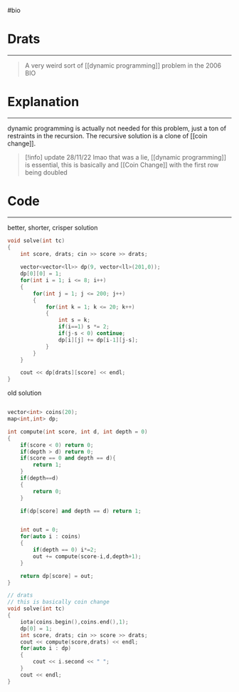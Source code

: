 #bio
# Drats
---
> A very weird sort of [[dynamic programming]] problem in the 2006 BIO


# Explanation
---
dynamic programming is actually not needed for this problem, just a ton of restraints in the recursion. The recursive solution is a clone of [[coin change]].
> [!info] update 28/11/22
>  lmao that was a lie, [[dynamic programming]] is essential, this is basically and [[Coin Change]] with the first row being doubled


# Code
---
better, shorter, crisper solution
```cpp
void solve(int tc)
{
	int score, drats; cin >> score >> drats;
	
	vector<vector<ll>> dp(9, vector<ll>(201,0));
	dp[0][0] = 1;
	for(int i = 1; i <= 8; i++)
	{
		for(int j = 1; j <= 200; j++)
		{
			for(int k = 1; k <= 20; k++)
			{
				int s = k;
				if(i==1) s *= 2;
				if(j-s < 0) continue;
				dp[i][j] += dp[i-1][j-s];
			}
		}
	}

	cout << dp[drats][score] << endl;
}
```

old solution
```cpp

vector<int> coins(20);
map<int,int> dp;

int compute(int score, int d, int depth = 0) 
{
	if(score < 0) return 0;
	if(depth > d) return 0;
	if(score == 0 and depth == d){
		return 1; 
	}
	if(depth==d)
	{
		return 0;
	}

	if(dp[score] and depth == d) return 1;


	int out = 0;
	for(auto i : coins)
	{
		if(depth == 0) i*=2;
		out += compute(score-i,d,depth+1); 
	}

	return dp[score] = out;
}

// drats
// this is basically coin change
void solve(int tc)
{
	iota(coins.begin(),coins.end(),1); 
	dp[0] = 1;
	int score, drats; cin >> score >> drats;
	cout << compute(score,drats) << endl;
	for(auto i : dp)
	{
		cout << i.second << " ";
	}
	cout << endl;
}


```